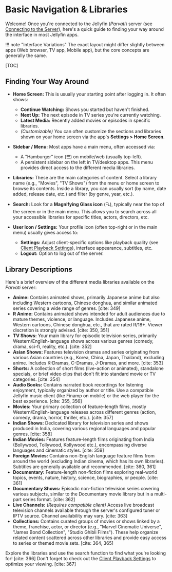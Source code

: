 # Basic Navigation & Libraries

Welcome! Once you're connected to the Jellyfin (*Parvati*) server (see [Connecting to the Server](connecting.md)), here's a quick guide to finding your way around the interface in most Jellyfin apps.

!!! note "Interface Variations"
    The exact layout might differ slightly between apps (Web browser, TV app, Mobile app), but the core concepts are generally the same.

[TOC]

## Finding Your Way Around

* **Home Screen:** This is usually your starting point after logging in. It often shows:
    * **Continue Watching:** Shows you started but haven't finished.
    * **Next Up:** The next episode in TV series you're currently watching.
    * **Latest Media:** Recently added movies or episodes in specific libraries.
    * *(Customizable)* You can often customize the sections and libraries shown on your home screen via the app's **Settings > Home Screen**.

* **Sidebar / Menu:** Most apps have a main menu, often accessed via:
    * A "Hamburger" icon (☰) on mobile/web (usually top-left).
    * A persistent sidebar on the left in TV/desktop apps.
    This menu provides direct access to the different media libraries.

* **Libraries:** These are the main categories of content. Select a library name (e.g., "Movies", "TV Shows") from the menu or home screen to browse its contents. Inside a library, you can usually sort (by name, date added, release date, etc.) and filter (by genre, year, etc.).

* **Search:** Look for a **Magnifying Glass icon** (🔍), typically near the top of the screen or in the main menu. This allows you to search across all your accessible libraries for specific titles, actors, directors, etc.

* **User Icon / Settings:** Your profile icon (often top-right or in the main menu) usually gives access to:
    * **Settings:** Adjust client-specific options like playback quality (see [Client Playback Settings](client-settings.md)), interface appearance, subtitles, etc.
    * **Logout:** Option to log out of the server.

## Library Descriptions

Here's a brief overview of the different media libraries available on the *Parvati* server:

* **Anime:** Contains animated shows, primarily Japanese anime but also including Western cartoons, Chinese donghua, and similar animated series covering a wide range of genres. [cite: 349]
* **R Anime:** Contains animated shows intended for adult audiences due to mature themes, violence, or language. Includes Japanese anime, Western cartoons, Chinese donghua, etc., that are rated R/18+. Viewer discretion is strongly advised. [cite: 350, 351]
* **TV Shows:** Your main library for episodic television series, primarily Western/English-language shows across various genres (comedy, drama, sci-fi, reality, etc.). [cite: 352]
* **Asian Shows:** Features television dramas and series originating from various Asian countries (e.g., Korea, China, Japan, Thailand), excluding anime. Includes K-Dramas, C-Dramas, J-Dramas, and more. [cite: 353]
* **Shorts:** A collection of short films (live-action or animated), standalone specials, or brief video clips that don't fit into standard movie or TV categories. [cite: 354]
* **Audio Books:** Contains narrated book recordings for listening enjoyment, typically organized by author or title. Use a compatible Jellyfin music client (like Finamp on mobile) or the web player for the best experience. [cite: 355, 356]
* **Movies:** Your primary collection of feature-length films, mostly Western/English-language releases across different genres (action, comedy, drama, horror, thriller, etc.). [cite: 357]
* **Indian Shows:** Dedicated library for television series and shows produced in India, covering various regional languages and popular genres. [cite: 358]
* **Indian Movies:** Features feature-length films originating from India (Bollywood, Tollywood, Kollywood etc.), encompassing diverse languages and cinematic styles. [cite: 359]
* **Foreign Movies:** Contains non-English language feature films from around the world (excluding Indian cinema, which has its own libraries). Subtitles are generally available and recommended. [cite: 360, 361]
* **Documentary:** Feature-length non-fiction films exploring real-world topics, events, nature, history, science, biographies, or people. [cite: 361]
* **Documentary Shows:** Episodic non-fiction television series covering various subjects, similar to the Documentary movie library but in a multi-part series format. [cite: 362]
* **Live Channels:** *(Requires compatible client)* Access live broadcast television channels available through the server's configured tuner or IPTV source. Channel availability may vary. [cite: 363]
* **Collections:** Contains curated groups of movies or shows linked by a theme, franchise, actor, or director (e.g., "Marvel Cinematic Universe", "James Bond Collection", "Studio Ghibli Films"). These help organize related content scattered across other libraries and provide easy access to series or themed movie sets. [cite: 364, 365]

Explore the libraries and use the search function to find what you're looking for! [cite: 366] Don't forget to check out the [Client Playback Settings](client-settings.md) to optimize your viewing. [cite: 367]
